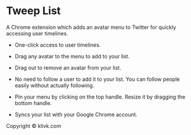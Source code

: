 Tweep List
==========

A Chrome extension which adds an avatar menu to Twitter for quickly accessing user timelines.

- One-click access to user timelines.

- Drag any avatar to the menu to add to your list.

- Drag out to remove an avatar from your list.

- No need to follow a user to add it to your list. You can follow people easily without actually following.

- Pin your menu by clicking on the top handle. Resize it by dragging the bottom handle.

- Syncs your list with your Google Chrome account.

Copyright © klivk.com
